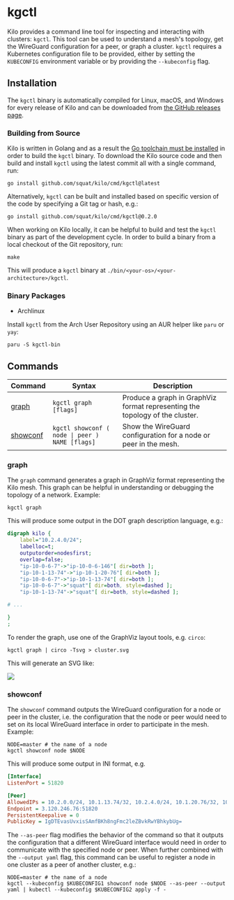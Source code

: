 # kgctl

Kilo provides a command line tool for inspecting and interacting with clusters: `kgctl`.
This tool can be used to understand a mesh's topology, get the WireGuard configuration for a peer, or graph a cluster.
`kgctl` requires a Kubernetes configuration file to be provided, either by setting the `KUBECONFIG` environment variable or by providing the `--kubeconfig` flag.

## Installation

The `kgctl` binary is automatically compiled for Linux, macOS, and Windows for every release of Kilo and can be downloaded from [the GitHub releases page](https://github.com/squat/kilo/releases/latest).

### Building from Source
Kilo is written in Golang and as a result the [Go toolchain must be installed](https://golang.org/doc/install) in order to build the `kgctl` binary.
To download the Kilo source code and then build and install `kgctl` using the latest commit all with a single command, run:

```shell
go install github.com/squat/kilo/cmd/kgctl@latest
```

Alternatively, `kgctl` can be built and installed based on specific version of the code by specifying a Git tag or hash, e.g.:

```shell
go install github.com/squat/kilo/cmd/kgctl@0.2.0
```

When working on Kilo locally, it can be helpful to build and test the `kgctl` binary as part of the development cycle.
In order to build a binary from a local checkout of the Git repository, run:

```shell
make
```

This will produce a `kgctl` binary at `./bin/<your-os>/<your-architecture>/kgctl`.


### Binary Packages

- Archlinux

Install `kgctl` from the Arch User Repository using an AUR helper like `paru` or `yay`:

```shell
paru -S kgctl-bin
```

## Commands

|Command|Syntax|Description|
|----|----|-------|
|[graph](#graph)|`kgctl graph [flags]`|Produce a graph in GraphViz format representing the topology of the cluster.|
|[showconf](#showconf)|`kgctl showconf ( node \| peer ) NAME [flags]`|Show the WireGuard configuration for a node or peer in the mesh.|


### graph

The `graph` command generates a graph in GraphViz format representing the Kilo mesh.
This graph can be helpful in understanding or debugging the topology of a network.
Example:

```shell
kgctl graph
```

This will produce some output in the DOT graph description language, e.g.:

```dot
digraph kilo {
	label="10.2.4.0/24";
	labelloc=t;
	outputorder=nodesfirst;
	overlap=false;
	"ip-10-0-6-7"->"ip-10-0-6-146"[ dir=both ];
	"ip-10-1-13-74"->"ip-10-1-20-76"[ dir=both ];
	"ip-10-0-6-7"->"ip-10-1-13-74"[ dir=both ];
	"ip-10-0-6-7"->"squat"[ dir=both, style=dashed ];
	"ip-10-1-13-74"->"squat"[ dir=both, style=dashed ];

# ...

}
;
```

To render the graph, use one of the GraphViz layout tools, e.g. `circo`:

```shell
kgctl graph | circo -Tsvg > cluster.svg
```

This will generate an SVG like:

<img src="./graphs/location.svg" />

### showconf

The `showconf` command outputs the WireGuard configuration for a node or peer in the cluster, i.e. the configuration that the node or peer would need to set on its local WireGuard interface in order to participate in the mesh.
Example:

```shell
NODE=master # the name of a node
kgctl showconf node $NODE
```

This will produce some output in INI format, e.g.

```ini
[Interface]
ListenPort = 51820

[Peer]
AllowedIPs = 10.2.0.0/24, 10.1.13.74/32, 10.2.4.0/24, 10.1.20.76/32, 10.4.0.2/32
Endpoint = 3.120.246.76:51820
PersistentKeepalive = 0
PublicKey = IgDTEvasUvxisSAmfBKh8ngFmc2leZBvkRwYBhkybUg=
```

The `--as-peer` flag modifies the behavior of the command so that it outputs the configuration that a different WireGuard interface would need in order to communicate with the specified node or peer.
When further combined with the `--output yaml` flag, this command can be useful to register a node in one cluster as a peer of another cluster, e.g.:

```shell
NODE=master # the name of a node
kgctl --kubeconfig $KUBECONFIG1 showconf node $NODE --as-peer --output yaml | kubectl --kubeconfig $KUBECONFIG2 apply -f -
```
